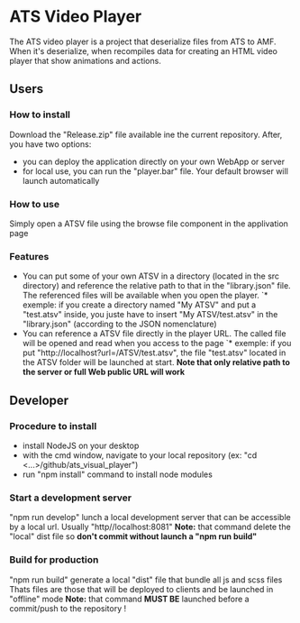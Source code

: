 # ATS Video Player
The ATS video player is a project that deserialize files from ATS to AMF.
When it's deserialize, when recompiles data for creating an HTML video player that show animations and actions.

## Users
### How to install
Download the "Release.zip" file available ine the current repository. After, you have two options:
* you can deploy the application directly on your own WebApp or server
* for local use, you can run the "player.bar" file. Your default browser will launch automatically

### How to use
Simply open a ATSV file using the browse file component in the applivation page 

### Features
* You can put some of your own ATSV in a directory (located in the src directory) and reference the relative path to that in the "library.json" file. The referenced files will be available when you open the player.
`* exemple: if you create a directory named "My ATSV" and put a "test.atsv" inside, you juste have to insert "My ATSV/test.atsv" in the "library.json" (according to the JSON nomenclature)
* You can reference a ATSV file directly in the player URL. The called file will be opened and read when you access to the page
`* exemple: if you put "http://localhost?url=/ATSV/test.atsv", the file "test.atsv" located in the ATSV folder will be launched at start. **Note that only relative path to the server or full Web public URL will work**

## Developer
### Procedure to install
* install NodeJS on your desktop
* with the cmd window, navigate to your local repository (ex: "cd <...>/github/ats_visual_player")
* run "npm install" command to install node modules

### Start a development server
"npm run develop" lunch a local development server that can be accessible by a local url.
Usually "http//localhost:8081"
**Note:** that command delete the "local" dist file so **don't commit without launch a "npm run build"**

### Build for production
"npm run build" generate a local "dist" file that bundle all js and scss files
Thats files are those that will be deployed to clients and be launched in "offline" mode
**Note:** that command **MUST BE** launched before a commit/push to the repository !